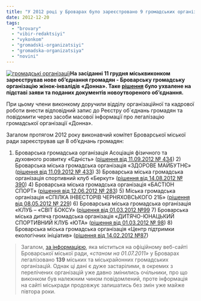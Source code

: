 ```yaml
---
title: "У 2012 році у Броварах було зареєстровано 9 громадських організацій"
date: 2012-12-20
tags: 
  - "brovary"
  - "vibir-redaktsiyi"
  - "vykonkom"
  - "gromadski-organizatsiyi"
  - "gromadska-organizatsiya"
  - "novini"
---
```


[![](https://mpz.brovary.org/wp-content/uploads/2012/12/gromadski-organizatsiyi.jpg "громадські організації")](https://mpz.brovary.org/wp-content/uploads/2012/12/gromadski-organizatsiyi.jpg)**На засіданні 11 грудня міськвиконком зареєстрував нове об’єднання громадян - Броварську громадську організацію жінок-інвалідів «Донна». Таке [рішення](http://docs.pravo-znaty.org.ua/p6280/11.12.2012/588) було ухвалене на підставі заяви та поданих документів новоутвореного об’єднання.**

При цьому члени виконкому доручили відділу організаційної та кадрової роботи внести відповідний запис до Реєстру об\`єднань громадян та повідомити через засоби масової інформації про легалізацію громадської організації «Донна».

Загалом протягом 2012 року виконавчий комітет Броварської міської ради зареєстрував ще 8 об’єднань громадян:

1) Броварська громадська організація Асоціація фізичного та духовного розвитку «Єдність» ([рішення від 11.09.2012 № 434](http://docs.pravo-znaty.org.ua/p4032/11.09.2012/434)) 2) Броварська міська громадська організація «ЗДОРОВЕ МАЙБУТНЄ» ([рішення від 11.09.2012 № 433](http://docs.pravo-znaty.org.ua/p4033/11.09.2012/433)) 3) Броварська міська громадська організація спортивний клуб «Беркут» ([рішення від 14.08.2012 № 390](http://docs.pravo-znaty.org.ua/p3875/14.08.2012/390)) 4) Броварська міська громадська організація «БАСТІОН СПОРТ» ([рішення від 12.06.2012 № 283](http://docs.pravo-znaty.org.ua/p3092/12.06.2012/283)) 5) Міська громадська організація «СПІЛКА ІНВЕСТОРІВ ЧЕРНЯХОВСЬКОГО 21Б» ([рішення від 08.05.2012 № 229](http://docs.pravo-znaty.org.ua/p1532/08.05.2012/229)) 6) Броварська міська громадська організація «КЛУБ – «СВІТ БОКСУ» ([рішення від 01.03.2012 №99](http://docs.pravo-znaty.org.ua/p819/01.03.2012/99) 7) Броварська міська дитяча громадська організація «ДИТЯЧО-ЮНАЦЬКИЙ СПОРТИВНИЙ КЛУБ «ЮТА» ([рішення від 01.03.2012 № 98](http://docs.pravo-znaty.org.ua/p820/01.03.2012/98)) 8) Броварська міська громадська організація «Центр підтримки екологічних ініціатив» ([рішення від 14.02.2012 №87](http://docs.pravo-znaty.org.ua/p638/14.02.2012/87))

> Загалом, [за інформацією](http://brovary.kiev.ua/grom_org), яка міститься на офіційному веб-сайті Броварської міської ради, «_станом на 01.07.2011»_ у Броварах легалізовано **139** міських та міськрайонних громадських організацій. Однак ці дані є дуже застарілими, в окремих з перелічених організацій уже давно змінились очільники, про що виконком був належним чином повідомлений, проте інформація на сайті міськради продовжує залишатись без змін уже майже півтора роки.
